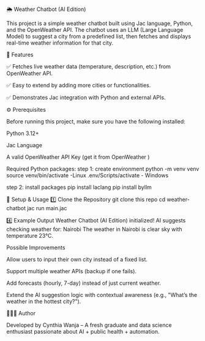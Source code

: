 🌦️ Weather Chatbot (AI Edition)

This project is a simple weather chatbot built using Jac language, Python, and the OpenWeather API.
The chatbot uses an LLM (Large Language Model) to suggest a city from a predefined list, then fetches and displays real-time weather information for that city.


📌 Features

✅ Fetches live weather data (temperature, description, etc.) from OpenWeather API.

✅ Easy to extend by adding more cities or functionalities.

✅ Demonstrates Jac integration with Python and external APIs.


⚙️ Prerequisites

Before running this project, make sure you have the following installed:

Python 3.12+

Jac Language

A valid OpenWeather API Key (get it from OpenWeather
)

Required Python packages:
step 1: create environment 
python -m venv venv
source venv/bin/activate -Linux
.env/Scripts/activate - Windows

step 2: install packages
pip install laclang
pip install byllm

🚀 Setup & Usage
1️⃣ Clone the Repository
git clone this repo
cd weather-chatbot
jac run main.jac

4️⃣ Example Output
Weather Chatbot (AI Edition) initialized!
AI suggests checking weather for: Nairobi
The weather in Nairobi is clear sky with temperature 23°C.

Possible Improvements

Allow users to input their own city instead of a fixed list.

Support multiple weather APIs (backup if one fails).

Add forecasts (hourly, 7-day) instead of just current weather.

Extend the AI suggestion logic with contextual awareness (e.g., "What’s the weather in the hottest city?").

👩🏽‍💻 Author

Developed by Cynthia Wanja – A fresh graduate and data science enthusiast passionate about AI + public health + automation.
